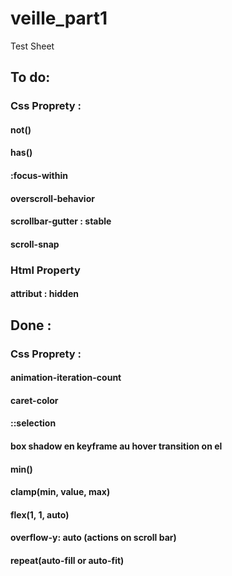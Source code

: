 # veille_part1

Test Sheet

## To do:

### Css Proprety :

#### not()

#### has()

#### :focus-within

#### overscroll-behavior

#### scrollbar-gutter : stable

#### scroll-snap

### Html Property

#### attribut : hidden

## Done :

### Css Proprety :

#### animation-iteration-count

#### caret-color

#### ::selection

#### box shadow en keyframe au hover transition on el

#### min()

#### clamp(min, value, max)

#### flex(1, 1, auto)

#### overflow-y: auto (actions on scroll bar)

#### repeat(auto-fill or auto-fit)
